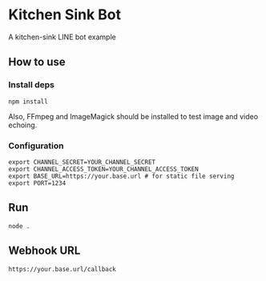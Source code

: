 # Kitchen Sink Bot

A kitchen-sink LINE bot example

## How to use

### Install deps

``` shell
npm install
```

Also, FFmpeg and ImageMagick should be installed to test image and video
echoing.

### Configuration

``` shell
export CHANNEL_SECRET=YOUR_CHANNEL_SECRET
export CHANNEL_ACCESS_TOKEN=YOUR_CHANNEL_ACCESS_TOKEN
export BASE_URL=https://your.base.url # for static file serving
export PORT=1234
```

## Run

``` shell
node .
```

## Webhook URL

```
https://your.base.url/callback
```
